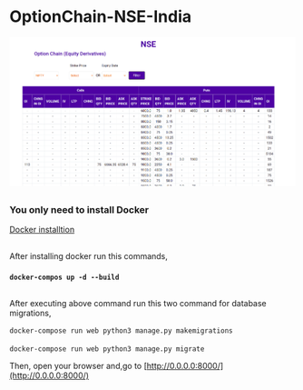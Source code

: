 # OptionChain-NSE-India

![Cover Page](./stck.png)

##
### You only need to install **Docker**
[Docker installtion](https://docs.docker.com/engine/install/)
##
After installing docker run this commands,


#### `docker-compos up -d --build`

##
After executing above command run this two command for database migrations,


```
docker-compose run web python3 manage.py makemigrations

docker-compose run web python3 manage.py migrate
```

Then, open your browser and,go to [http://0.0.0.0:8000/](http://0.0.0.0:8000/)
